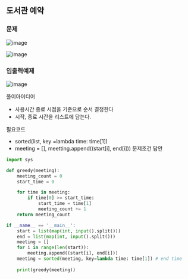 ## 도서관 예약

### 문제 
![image](https://user-images.githubusercontent.com/41981471/110248449-8957b700-7fb4-11eb-9266-f564002dcfce.png)

![image](https://user-images.githubusercontent.com/41981471/110248457-970d3c80-7fb4-11eb-81bd-076467869c4f.png)

### 입출력예제 
![image](https://user-images.githubusercontent.com/41981471/110248460-9f657780-7fb4-11eb-915c-ab9c634d33d9.png)

풀이아이디어 
* 사용시간 종료 시점을 기준으로 순서 결정한다
* 시작, 종료 시간을 리스트에 담는다. 

필요코드 
* sorted(list, key =lambda time: time[1])
* meeting = [], meetting.append((start[i], end[i]))
문제조건 
답안
```python 
import sys

def greedy(meeting):
    meeting_count = 0
    start_time = 0

    for time in meeting:
        if time[0] >= start_time:
            start_time = time[1] 
            meeting_count += 1
    return meeting_count

if __name__ == '__main__':
    start = list(map(int, input().split()))
    end = list(map(int, input().split()))
    meeting = []
    for i in range(len(start)):
        meeting.append((start[i], end[i]))
    meeting = sorted(meeting, key=lambda time: time[1]) # end time 
    
    print(greedy(meeting))


```
